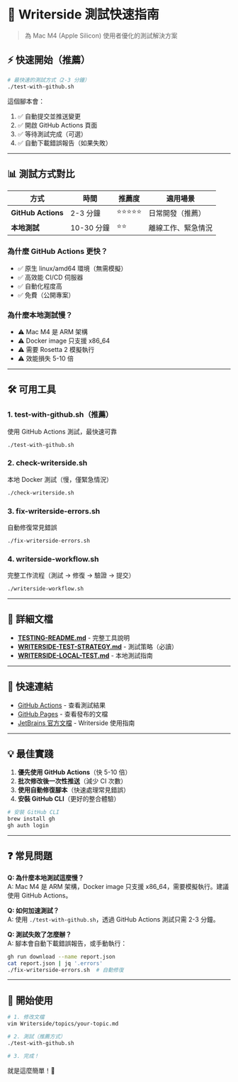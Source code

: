 # 🎯 Writerside 測試快速指南

> 為 Mac M4 (Apple Silicon) 使用者優化的測試解決方案

## ⚡ 快速開始（推薦）

```bash
# 最快速的測試方式（2-3 分鐘）
./test-with-github.sh
```

這個腳本會：
1. ✅ 自動提交並推送變更
2. ✅ 開啟 GitHub Actions 頁面
3. ✅ 等待測試完成（可選）
4. ✅ 自動下載錯誤報告（如果失敗）

---

## 📊 測試方式對比

| 方式 | 時間 | 推薦度 | 適用場景 |
|------|------|--------|---------|
| **GitHub Actions** | 2-3 分鐘 | ⭐⭐⭐⭐⭐ | 日常開發（推薦） |
| **本地測試** | 10-30 分鐘 | ⭐⭐ | 離線工作、緊急情況 |

### 為什麼 GitHub Actions 更快？

- ✅ 原生 linux/amd64 環境（無需模擬）
- ✅ 高效能 CI/CD 伺服器
- ✅ 自動化程度高
- ✅ 免費（公開專案）

### 為什麼本地測試慢？

- ⚠️ Mac M4 是 ARM 架構
- ⚠️ Docker image 只支援 x86_64
- ⚠️ 需要 Rosetta 2 模擬執行
- ⚠️ 效能損失 5-10 倍

---

## 🛠️ 可用工具

### 1. test-with-github.sh（推薦）
使用 GitHub Actions 測試，最快速可靠

```bash
./test-with-github.sh
```

### 2. check-writerside.sh
本地 Docker 測試（慢，僅緊急情況）

```bash
./check-writerside.sh
```

### 3. fix-writerside-errors.sh
自動修復常見錯誤

```bash
./fix-writerside-errors.sh
```

### 4. writerside-workflow.sh
完整工作流程（測試 → 修復 → 驗證 → 提交）

```bash
./writerside-workflow.sh
```

---

## 📖 詳細文檔

- **[TESTING-README.md](TESTING-README.md)** - 完整工具說明
- **[WRITERSIDE-TEST-STRATEGY.md](WRITERSIDE-TEST-STRATEGY.md)** - 測試策略（必讀）
- **[WRITERSIDE-LOCAL-TEST.md](WRITERSIDE-LOCAL-TEST.md)** - 本地測試指南

---

## 🔗 快速連結

- [GitHub Actions](https://github.com/jakeuj/writerside/actions) - 查看測試結果
- [GitHub Pages](https://jakeuj.github.io/writerside/) - 查看發布的文檔
- [JetBrains 官方文檔](https://www.jetbrains.com/help/writerside/) - Writerside 使用指南

---

## 💡 最佳實踐

1. **優先使用 GitHub Actions**（快 5-10 倍）
2. **批次修改後一次性推送**（減少 CI 次數）
3. **使用自動修復腳本**（快速處理常見錯誤）
4. **安裝 GitHub CLI**（更好的整合體驗）

```bash
# 安裝 GitHub CLI
brew install gh
gh auth login
```

---

## ❓ 常見問題

**Q: 為什麼本地測試這麼慢？**  
A: Mac M4 是 ARM 架構，Docker image 只支援 x86_64，需要模擬執行。建議使用 GitHub Actions。

**Q: 如何加速測試？**  
A: 使用 `./test-with-github.sh`，透過 GitHub Actions 測試只需 2-3 分鐘。

**Q: 測試失敗了怎麼辦？**  
A: 腳本會自動下載錯誤報告，或手動執行：
```bash
gh run download --name report.json
cat report.json | jq '.errors'
./fix-writerside-errors.sh  # 自動修復
```

---

## 🎉 開始使用

```bash
# 1. 修改文檔
vim Writerside/topics/your-topic.md

# 2. 測試（推薦方式）
./test-with-github.sh

# 3. 完成！
```

就是這麼簡單！🚀

